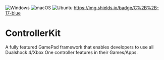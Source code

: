 ![Windows](https://github.com/broken-bytes/ControllerKit/workflows/Windows/badge.svg) ![macOS](https://github.com/broken-bytes/ControllerKit/workflows/macOS/badge.svg) ![Ubuntu](https://github.com/broken-bytes/ControllerKit/workflows/Ubuntu/badge.svg) https://img.shields.io/badge/C%2B%2B-17-blue

# ControllerKit

A fully featured GamePad framework that enables developers to use all Dualshock 4/Xbox One controller features in their Games/Apps. 
